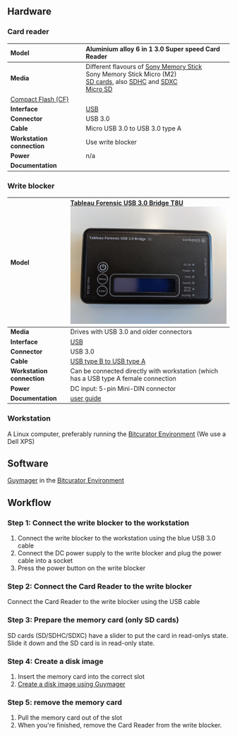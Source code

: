 ## Hardware

### Card reader

|**Model**|Aluminium alloy 6 in 1 3.0 Super speed Card Reader|
|:--|:--|
|**Media**|Different flavours of [Sony Memory Stick](https://www.wikidata.org/wiki/Q733906)<br>Sony Memory Stick Micro (M2)<br>[SD cards](https://www.wikidata.org/wiki/Q466977), also [SDHC](https://www.wikidata.org/wiki/Q877443) and [SDXC](https://www.wikidata.org/wiki/Q17239567)<br>[Micro SD](https://www.wikidata.org/wiki/Q482531)<br>
[Compact Flash (CF)](https://www.wikidata.org/wiki/Q678615)|
|**Interface**|[USB](https://www.wikidata.org/wiki/Q42378)|
|**Connector**|USB 3.0|
|**Cable**|Micro USB 3.0 to USB 3.0 type A|
|**Workstation connection**|Use write blocker|
|**Power**| n/a |
|**Documentation**| |

### Write blocker

|**Model**|[Tableau Forensic USB 3.0 Bridge T8U](https://web.archive.org/web/20180409191526/https://www.guidancesoftware.com/tableau/hardware//t8u) ![blocker](images/blocker.jpg)|
|:--|:--|
|**Media**|Drives with USB 3.0 and older connectors|
|**Interface**|[USB](https://www.wikidata.org/wiki/Q42378)|
|**Connector**|USB 3.0|
|**Cable**|[USB type B to USB type A](https://commons.wikimedia.org/wiki/Category:USB_cables?uselang=nl#/media/File:A-B_Usb_Cable.jpg)|
|**Workstation connection**|Can be connected directly with workstation (which has a USB type A female connection|
|**Power**| DC input: 5-pin Mini-DIN connector|
|**Documentation**| [user guide](https://web.archive.org/web/20230308061552/https://manuals.plus/opentext/t8u-tableau-forensic-usb-bridge-manual) |

### Workstation

A Linux computer, preferably running the [Bitcurator Environment](https://bitcurator.net/) (We use a Dell XPS)

## Software

[Guymager](https://guymager.sourceforge.io/) in the [Bitcurator Environment](https://bitcurator.net/)

## Workflow

### Step 1: Connect the write blocker to the workstation

1. Connect the write blocker to the workstation using the blue USB 3.0 cable
2. Connect the DC power supply to the write blocker and plug the power cable into a  socket
3. Press the power button on the write blocker

### Step 2: Connect the Card Reader to the write blocker

Connect the Card Reader to the write blocker using the USB cable

### Step 3: Prepare the memory card (only SD cards)

SD cards (SD/SDHC/SDXC) have a slider to put the card in read-onlys state. Slide it down and the SD card is in read-only state.

### Step 4: Create a disk image

1. Insert the memory card into the correct slot
2. [Create a disk image using Guymager](guymager.md)

### Step 5: remove the memory card

1. Pull the memory card out of the slot
2. When you're finished, remove the Card Reader from the write blocker.